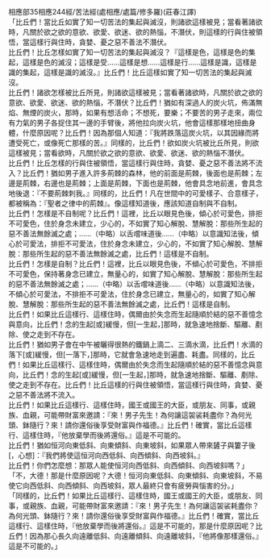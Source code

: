 相應部35相應244經/苦法經(處相應/處篇/修多羅)(莊春江譯)  
「比丘們！當比丘如實了知一切苦法的集起與滅沒，則諸欲這樣被見；當看著諸欲時，凡關於欲之欲的意欲、欲愛、欲迷、欲的熱惱，不潛伏，則這樣的行與住被領悟，當這樣行與住時，貪婪、憂之惡不善法不潛伏。  
比丘們！比丘怎樣如實了知一切苦法的集起與滅沒？『這樣是色，這樣是色的集起，這樣是色的滅沒；這樣是受……這樣是想……這樣是行……這樣是識，這樣是識的集起，這樣是識的滅沒。』比丘們！比丘這樣如實了知一切苦法的集起與滅沒。  
比丘們！諸欲怎樣被比丘所見，則諸欲這樣被見；當看著諸欲時，凡關於欲之欲的意欲、欲愛、欲迷、欲的熱惱，不潛伏？比丘們！猶如有深過人的炭火坑，佈滿無焰、無煙的炭火，那時，如果有想活命；不想死，要樂；不要苦的男子走來，兩位有力氣的男子各捉住其一邊的手臂後，將他拉向炭火坑，他會這樣那樣地扭曲身體，什麼原因呢？比丘們！因為那個人知道：『我將跌落這炭火坑，以其因緣而將遭受死亡，或像死亡那樣的苦。』同樣的，比丘們！欲如炭火坑被比丘所見，則欲這樣被見；當看欲時，凡關於欲之欲的意欲、欲愛、欲迷、欲的熱惱不潛伏。  
比丘們！比丘怎樣的行與住被領悟，當這樣行與住時，貪婪、憂之惡不善法將不流入？比丘們！猶如男子進入許多荊棘的森林，他的前面是荊棘，後面也是荊棘；左邊是荊棘，右邊也是荊棘；上面是荊棘，下面也是荊棘，他會具念地前進，會具念地後退：『不要荊棘刺我。』同樣的，比丘們！凡在世間中的可愛樣子、合意樣子，都被稱為：『聖者之律中的荊棘』。像這樣知道後，應該知道自制與不自制。  
比丘們！怎樣是不自制呢？比丘們！這裡，比丘以眼見色後，傾心於可愛色，排拒不可愛色，住於身念未建立，少心的，不如實了知心解脫、慧解脫：那些所生起的惡不善法無餘滅之處；……（中略）以舌嚐味道後……（中略）以意識知法後，傾心於可愛法，排拒不可愛法，住於身念未建立，少心的，不如實了知心解脫、慧解脫：那些所生起的惡不善法無餘滅之處，比丘們！這樣是不自制。  
比丘們！怎樣是自制？比丘們！這裡，比丘以眼見色後，不傾心於可愛色，不排拒不可愛色，保持著身念已建立，無量心的，如實了知心解脫、慧解脫：那些所生起的惡不善法無餘滅之處；……（中略）以舌嚐味道後……（中略）以意識知法後，不傾心於可愛法，不排拒不可愛法，住於身念已建立，無量心的，如實了知心解脫、慧解脫：那些所生起的惡不善法無餘滅之處，比丘們！這樣是自制。  
比丘們！如果比丘這樣行、這樣住時，偶爾由於失念而生起隨順於結的惡不善憶念與意向，比丘們！念的生起[或]緩慢，但[一生起，]那時，就急速地捨斷、驅離、剷除、使之走到不存在。  
比丘們！猶如男子會在中午被曬得很熱的鐵鍋上滴二、三滴水滴，比丘們！水滴的落下[或]緩慢，但[一落下，]那時，它就會急速地走到遍盡、耗盡。同樣的，比丘們！如果比丘這樣行、這樣住時，偶爾由於失念而生起隨順於結的惡不善憶念與意向，比丘們！念的生起[或]緩慢，但[一生起，]那時，就急速地捨斷、驅離、剷除、使之走到不存在。比丘們！比丘這樣的行與住被領悟，當這樣行與住時，貪婪、憂之惡不善法將不流入。  
比丘們！如果比丘這樣行、這樣住時，國王或國王的大臣，或朋友、同事，或親族、血親，可能帶財富來邀請：『來！男子先生！為何讓這袈裟耗盡你？為何光頭、鉢隨行？來！請你還俗後享受財富與作福德。』比丘們！確實，當比丘這樣行、這樣住時，『他放棄學而後將還俗。』這是不可能的。  
比丘們！猶如恒河向東低斜、向東傾斜、向東坡斜，如果眾人帶來鏟子與簍子後[，心想]：『我們將使這恒河向西低斜、向西傾斜、向西坡斜。』  
比丘們！你們怎麼想：那眾人能使恒河向西低斜、向西傾斜、向西坡斜嗎？」  
「不，大德！那是什麼原因呢？大德！恒河向東低斜、向東傾斜、向東坡斜，不易使它向西低斜、向西傾斜、向西坡斜，眾人最終只會有疲勞與惱害的分。」  
「同樣的，比丘們！如果比丘這樣行、這樣住時，國王或國王的大臣，或朋友、同事，或親族、血親，可能帶財富來邀請：『來！男子先生！為何讓這袈裟耗盡你？為何光頭、鉢隨行？來！請你還俗後享受財富與作福德。』比丘們！確實，當比丘這樣行、這樣住時，『他放棄學而後將還俗。』這是不可能的，那是什麼原因呢？比丘們！因為那心長久向遠離低斜、向遠離傾斜、向遠離坡斜，『他將像那樣還俗。』這是不可能的。」  
  
  
